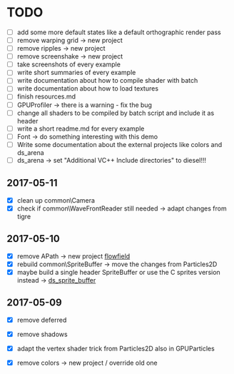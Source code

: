 # TODO

- [ ] add some more default states like a default orthographic render pass
- [ ] remove warping grid -> new project
- [ ] remove ripples -> new project
- [ ] remove screenshake -> new project
- [ ] take screenshots of every example
- [ ] write short summaries of every example
- [ ] write documentation about how to compile shader with batch 
- [ ] write documentation about how to load textures
- [ ] finish resources.md
- [ ] GPUProfiler -> there is a warning - fix the bug
- [ ] change all shaders to be compiled by batch script and include it as header
- [ ] write a short readme.md for every example
- [ ] Font -> do something interesting with this demo
- [ ] Write some documentation about the external projects like colors and ds_arena
- [ ] ds_arena -> set "Additional VC++ Include directories" to diesel!!!

## 2017-05-11
- [x] clean up common\Camera
- [x] check if common\WaveFrontReader still needed -> adapt changes from tigre

## 2017-05-10
- [x] remove APath -> new project [flowfield](https://github.com/amecky/flowfield)
- [x] rebuild common\SpriteBuffer -> move the changes from Particles2D
- [x] maybe build a single header SpriteBuffer or use the C sprites version instead -> [ds_sprite_buffer](https://github.com/amecky/ds_sprite_buffer)

## 2017-05-09
- [x] remove deferred
- [x] remove shadows
- [x] adapt the vertex shader trick from Particles2D also in GPUParticles
- [x] remove colors -> new project / override old one
 